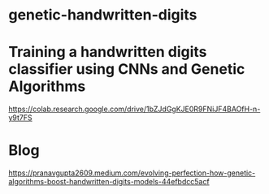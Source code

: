 # genetic-handwritten-digits

# Training a handwritten digits classifier using CNNs and Genetic Algorithms
https://colab.research.google.com/drive/1bZJdGgKJE0R9FNiJF4BAOfH-n-y9t7FS

# Blog
https://pranavgupta2609.medium.com/evolving-perfection-how-genetic-algorithms-boost-handwritten-digits-models-44efbdcc5acf
